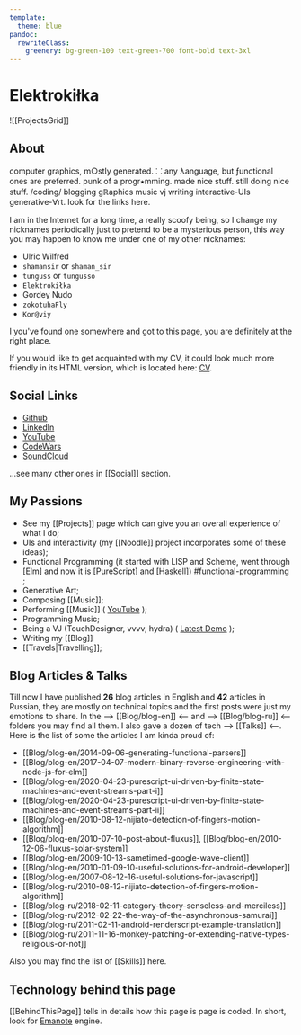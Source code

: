 ```yaml
---
template:
  theme: blue
pandoc:
  rewriteClass:
    greenery: bg-green-100 text-green-700 font-bold text-3xl
---
```


# Elektrokiłka

![[ProjectsGrid]]

## About

computer graphics, m○stly generated. ⸬ any λanguage, but ƒunctional ones are preferred. punk of a progr⭑mming. made nice stuff. still doing nice stuff. /coding/ blogging gℝaphics music vj writing interactive-UIs generative-∀rt. look for the links here.

I am in the Internet for a long time, a really scoofy being, so I change my nicknames periodically just to pretend to be a mysterious person, this way you may happen to know me under one of my other nicknames:

* Ulric Wilfred
* `shamansir` or `shaman_sir`
* `tunguss` or `tungusso`
* `Elektrokiłka`
* Gordey Nudo
* `zokotuhaFly`
* `Kor@viy`

I you've found one somewhere and got to this page, you are definitely at the right place.

If you would like to get acquainted with my CV, it could look much more friendly in its HTML version, which is located here: [CV][local-cv-html].

## Social Links

* [Github](https://github.com/shamansir)
* [LinkedIn](https://www.linkedin.com/in/shamansir/)
* [YouTube](https://www.youtube.com/@UlricWilfred)
* [CodeWars](https://www.codewars.com/users/shamansir)
* [SoundCloud](https://soundcloud.com/shamansir)

...see many other ones in [[Social]] section.

## My Passions

* See my [[Projects]] page which can give you an overall experience of what I do;
* UIs and interactivity (my [[Noodle]] project incorporates some of these ideas);
* Functional Programming (it started with LISP and Scheme, went through [Elm] and now it is [PureScript] and [Haskell]) #functional-programming ;
* Generative Art;
* Composing [[Music]];
* Performing [[Music]] ( [YouTube](https://www.youtube.com/playlist?list=PL4PKtHFA6sG_GHmMwlpAbiIwpgJ6AZ7Za) );
* Programming Music;
* Being a VJ (TouchDesigner, vvvv, hydra) ( [Latest Demo](https://www.youtube.com/playlist?list=PL4PKtHFA6sG_GHmMwlpAbiIwpgJ6AZ7Za) );
* Writing my [[Blog]]
* [[Travels|Travelling]];

## Blog Articles & Talks

Till now I have published **26** blog articles in English and **42** articles in Russian, they are mostly on technical topics and the first posts were just my emotions to share. In the ⟶ [[Blog/blog-en]] ⟵ and ⟶ [[Blog/blog-ru]] ⟵ folders you may find all them. I also gave a dozen of tech ⟶ [[Talks]] ⟵. Here is the list of some the articles I am kinda proud of:

* [[Blog/blog-en/2014-09-06-generating-functional-parsers]]
* [[Blog/blog-en/2017-04-07-modern-binary-reverse-engineering-with-node-js-for-elm]]
* [[Blog/blog-en/2020-04-23-purescript-ui-driven-by-finite-state-machines-and-event-streams-part-i]]
* [[Blog/blog-en/2020-04-23-purescript-ui-driven-by-finite-state-machines-and-event-streams-part-ii]]
* [[Blog/blog-en/2010-08-12-nijiato-detection-of-fingers-motion-algorithm]]
* [[Blog/blog-en/2010-07-10-post-about-fluxus]], [[Blog/blog-en/2010-12-06-fluxus-solar-system]]
* [[Blog/blog-en/2009-10-13-sametimed-google-wave-client]]
* [[Blog/blog-en/2010-01-09-10-useful-solutions-for-android-developer]]
* [[Blog/blog-en/2007-08-12-16-useful-solutions-for-javascript]]
* [[Blog/blog-ru/2010-08-12-nijiato-detection-of-fingers-motion-algorithm]]
* [[Blog/blog-ru/2018-02-11-category-theory-senseless-and-merciless]]
* [[Blog/blog-ru/2012-02-22-the-way-of-the-asynchronous-samurai]]
* [[Blog/blog-ru/2011-02-11-android-renderscript-example-translation]]
* [[Blog/blog-ru/2011-11-16-monkey-patching-or-extending-native-types-religious-or-not]]

Also you may find the list of [[Skills]] here.

## Technology behind this page

[[BehindThisPage]] tells in details how this page is page is coded. In short, look for [Emanote] engine.

[Emanote]: https://emanote.srid.ca/
<!-- [local-cv-html]: /CV/assets/html/cv.html -->
<!-- [local-cv-prev-html]: /CV/assets/html/prev.cv.html -->
[local-cv-html]: https://shamansir.github.io/CV/Html/cv.html
